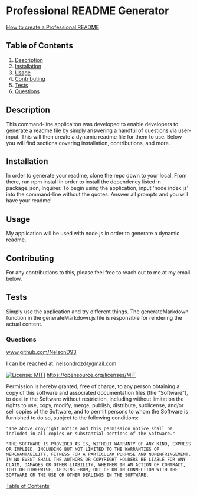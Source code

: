 # Professional README Generator

[How to create a Professional README](https://coding-boot-camp.github.io/full-stack/github/professional-readme-guide)


  ## Table of Contents
  1. [Description](#description)
  2. [Installation](#installation)
  3. [Usage](#usage)
  4. [Contributing](#contributing)
  5. [Tests](#tests)
  6. [Questions](#questions)

  ## Description
  This command-line applicaiton was developed to enable developers to generate a readme file by simply answering a handful of questions via user-input. This will then create a dynamic readme file for them to use. Below you will find sections covering installation, contributions, and more. 
  
  ## Installation
  In order to generate your readme, clone the repo down to your local. From there, run npm install in order to install the dependency listed in package.json, Inquirer. To begin using the application, input 'node index.js' into the command-line without the quotes. Answer all prompts and you will have your readme!

  ## Usage
  My application will be used with node.js in order to generate a dynamic readme. 

  ## Contributing
  For any contributions to this, please feel free to reach out to me at my email below.

  ## Tests
  Simply use the application and try different things. The generateMarkdown function in the generateMarkdown.js file is responsible for rendering the actual content.

  ### Questions
  www.github.com/NelsonD93

  I can be reached at: nelsondrozd@gmail.com
  
  [![License: MIT](https://img.shields.io/badge/License-MIT-yellow.svg)](https://opensource.org/licenses/MIT)]
  https://opensource.org/licenses/MIT
  
  Permission is hereby granted, free of charge, to any person obtaining a copy of this software and associated documentation files (the "Software"), to deal in the Software without restriction, including without limitation the rights to use, copy, modify, merge, publish, distribute, sublicense, and/or sell copies of the Software, and to permit persons to whom the Software is furnished to do so, subject to the following conditions: 
    
    "The above copyright notice and this permission notice shall be included in all copies or substantial portions of the Software."
    
    "THE SOFTWARE IS PROVIDED AS IS, WITHOUT WARRANTY OF ANY KIND, EXPRESS OR IMPLIED, INCLUDING BUT NOT LIMITED TO THE WARRANTIES OF MERCHANTABILITY, FITNESS FOR A PARTICULAR PURPOSE AND NONINFRINGEMENT. IN NO EVENT SHALL THE AUTHORS OR COPYRIGHT HOLDERS BE LIABLE FOR ANY CLAIM, DAMAGES OR OTHER LIABILITY, WHETHER IN AN ACTION OF CONTRACT, TORT OR OTHERWISE, ARISING FROM, OUT OF OR IN CONNECTION WITH THE SOFTWARE OR THE USE OR OTHER DEALINGS IN THE SOFTWARE.
  
  [Table of Contents](#table-of-contents)
